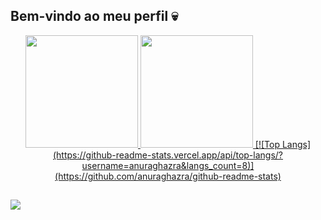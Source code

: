  ## Bem-vindo ao meu perfil 💀
<div align="center">
  <a href="https://github.com/yLuuuucas">
  <img height="180em" src="https://github-readme-stats.vercel.app/api?username=yLuuuucas&show_icons=true&theme=dark&count_private=true"/>
  <img height="180em" src="https://github-readme-stats.vercel.app/api/top-langs/?username=yLuuuucas&layout=compact&langs_count=3&theme=dark"/>
  [![Top Langs](https://github-readme-stats.vercel.app/api/top-langs/?username=anuraghazra&langs_count=8)](https://github.com/anuraghazra/github-readme-stats)
</div>
 
  ##
 
<div> 
  <a href="https://www.linkedin.com/in/lucas-mariani-borges-393b05215/" target="_blank"><img src="https://img.shields.io/badge/-LinkedIn-%230077B5?style=for-the-badge&logo=linkedin&logoColor=white" target="_blank"></a>  
 
</div>
